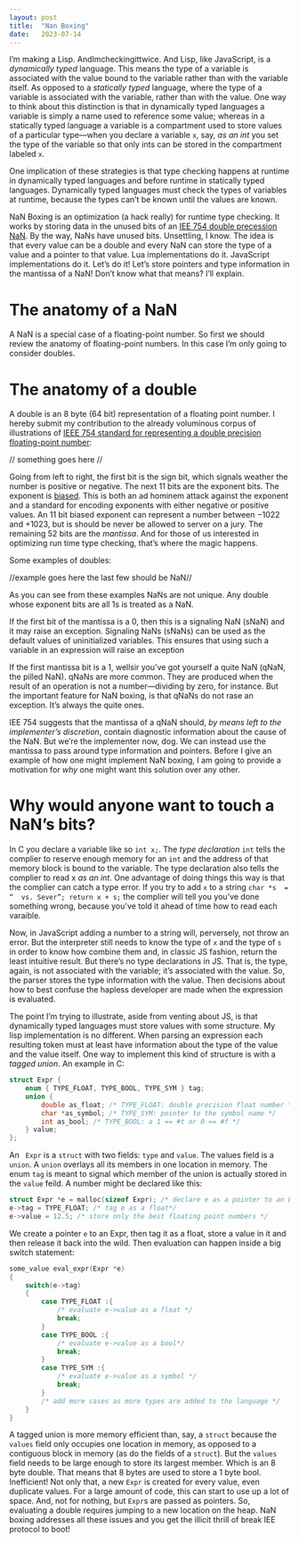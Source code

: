 ```yaml
---
layout: post
title:  "Nan Boxing"
date:   2023-07-14
---
```


I’m making a Lisp. AndImcheckingittwice. And Lisp, like JavaScript, is a *dynamically typed* language. This means the type of a variable is associated with the value bound to the variable rather than with the variable itself. As opposed to a *statically typed* language, where the type of a variable is associated with the variable, rather than with the value.  One way to think about this distinction is that in dynamically typed languages a variable is simply a name used to reference some value; whereas in a statically typed language a variable is a compartment used to store values of a particular type—when you declare a variable ```x```, say, *as an int* you set the type of the variable so that only ints can be stored in the compartment labeled ```x```.

One implication of these strategies is that type checking happens at runtime in dynamically typed languages and before runtime in statically typed languages. Dynamically typed languages must check the types of variables at runtime, because the types can’t be known until the values are known.  

NaN Boxing is an optimization (a hack really) for runtime type checking.  It works by storing data in the unused bits of an [IEE 754 double precession NaN]( https://en.wikipedia.org/wiki/NaN). By the way, NaNs have unused bits. Unsettling, I know.  The idea is that every value can be a double and every NaN can store the type of a value and a pointer to that value. Lua implementations do it. JavaScript implementations do it. Let’s do it! Let’s store pointers and type information in the mantissa of a NaN! Don’t know what that means? I’ll explain.

# The anatomy of a NaN

A NaN is a special case of a floating-point number. So first we should review the anatomy of floating-point numbers. In this case I’m only going to consider doubles.

# The anatomy of a double

A double is an 8 byte (64 bit) representation of a floating point number.  I hereby submit my contribution to the already voluminous corpus of illustrations of [IEEE 754 standard for representing a double precision floating-point number](https://en.wikipedia.org/wiki/Double-precision_floating-point_format): 

// something goes here // 

Going from left to right, the first bit is the sign bit, which signals weather the number is positive or negative. The next 11 bits are the exponent bits. The exponent is [biased]( https://en.wikipedia.org/wiki/Exponent_bias). This is both an ad hominem attack against the exponent and a standard for encoding exponents with either negative or positive values.  An 11 bit biased exponent can represent a number between −1022 and +1023, but is should be never be allowed to server on a jury.  The remaining 52 bits are the *mantissa*. And for those of us interested in optimizing run time type checking, that’s where the magic happens.

Some examples of doubles:

//example goes here the last few should be NaN//

As you can see from these examples NaNs are not unique.  Any double whose exponent bits are all 1s is treated as a NaN.  

If the first bit of the mantissa is a 0, then this is a signaling NaN (sNaN) and it may raise an exception. Signaling NaNs (sNaNs) can be used as the default values of uninitialized variables. This ensures that using such a variable in an expression will raise an exception 

If the first mantissa bit is a 1, wellsir you’ve got yourself a quite NaN (qNaN, the pilled NaN). qNaNs are more common. They are produced when the result of an operation is not a number—dividing by zero, for instance.  But the important feature for NaN boxing, is that qNaNs do not rase an exception. It’s always the quite ones.

IEE 754 suggests that the mantissa of a qNaN should, *by means left to the implementer’s discretion*, contain diagnostic information about the cause of the NaN.  But we’re the implementer now, dog.  We can instead use the mantissa to pass around type information and pointers.  Before I give an example of how one might implement NaN boxing, I am going to provide a motivation for *why* one might want this solution over any other.

# Why would anyone want to touch a NaN’s bits?

In C you declare a variable like so ```int x;```.  The *type declaration* ```int``` tells the complier to reserve enough memory for an ```int``` and the address of that memory block is bound to the variable.  The type declaration also tells the complier to read x *as an int*. One advantage of doing things this way is that the complier can catch a type error.  If you try to add ```x``` to a string ```char *s  = “  vs. Sever”; return x + s;``` the complier will tell you you’ve done something wrong, because you've told it ahead of time how to read each varaible.

Now, in JavaScript adding a number to a string will, perversely, not throw an error. But the interpreter still needs to know the type of ```x``` and the type of ```s``` in order to know how combine them and, in classic JS fashion, return the least intuitive result.  But there’s no type declarations in JS. That is, the type, again, is not associated with the variable; it’s associated with the value. So, the parser stores the type information with the value. Then decisions about how to best confuse the hapless developer are made when the expression is evaluated.

The point I’m trying to illustrate, aside from venting about JS, is that dynamically typed languages must store values with some structure. My lisp implementation is no different. When parsing an expression each resulting token must at least have information about the type of the value and the value itself. One way to implement this kind of structure is with a *tagged union*. An example in C:

```c
struct Expr {
    enum { TYPE_FLOAT, TYPE_BOOL, TYPE_SYM } tag;
    union {
        double as_float; /* TYPE_FLOAT: double precision float number */
        char *as_symbol; /* TYPE_SYM: pointer to the symbol name */
        int as_bool; /* TYPE_BOOL: a 1 == #t or 0 == #f */
    } value;
};
```

An ``` Expr``` is a ```struct``` with two fields: ```type``` and ```value```. The values field is a ```union```. A ```union``` overlays all its members in one location in memory.  The enum ```tag``` is meant to signal which member of the union is actually stored in the ```value``` feild.  A number might be declared like this:
```c
struct Expr *e = malloc(sizeof Expr); /* declare e as a pointer to an Expr, create enough memory to sore e */
e->tag = TYPE_FLOAT; /* tag e as a float*/
e->value = 12.5; /* store only the best floating point numbers */
```
We create a pointer ```e``` to an Expr, then tag it as a float, store a value in it and then release it back into the wild. Then evaluation can happen inside a big switch statement: 

```c
some_value eval_expr(Expr *e)
{
    switch(e->tag)
    {
        case TYPE_FLOAT :{
            /* evaluate e->value as a float */
            break;
        }
        case TYPE_BOOL :{
            /* evaluate e->value as a bool*/
            break;
        }
        case TYPE_SYM :{
            /* evaluate e->value as a symbol */
            break;
        }
        /* add more cases as more types are added to the language */
    }
}
```

A tagged union is more memory efficient than, say, a ```struct``` because the ```values``` field only occupies one location in memory, as opposed to a contiguous block in memory (as do the fields of a ```struct```). But the ```values``` field needs to be large enough to store its largest member. Which is an 8 byte double. That means that 8 bytes are used to store a 1 byte bool. Inefficient! Not only that, a new ```Expr``` is created for every value, even duplicate values. For a large amount of code, this can start to use up a lot of space. And, not for nothing, but ```Expr```s are passed as pointers. So, evaluating a double requires jumping to a new location on the heap.  NaN boxing addresses all these issues and you get the illicit thrill of break IEE protocol to boot! 

